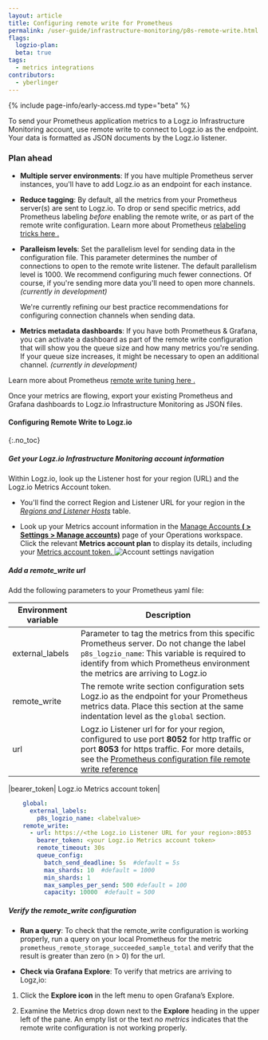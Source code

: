 ```yaml
---
layout: article
title: Configuring remote write for Prometheus 
permalink: /user-guide/infrastructure-monitoring/p8s-remote-write.html
flags:
  logzio-plan:  
  beta: true
tags:
  - metrics integrations
contributors:
  - yberlinger
---
```


{% include page-info/early-access.md type="beta" %}

To send your Prometheus application metrics to a Logz.io Infrastructure Monitoring account, use remote write to connect to Logz.io as the endpoint. Your data is formatted as JSON documents by the Logz.io listener. 

### Plan ahead

* **Multiple server environments**: If you have multiple Prometheus server instances, you'll have to add Logz.io as an endpoint for each instance. 

* **Reduce tagging**: By default, all the metrics from your Prometheus server(s) are sent to Logz.io. To drop or send specific metrics, add Prometheus labeling _before_ enabling the remote write, or as part of the remote write configuration.  Learn more about Prometheus <a href ="https://medium.com/quiq-blog/prometheus-relabeling-tricks-6ae62c56cbda" target="_blank">relabeling tricks here <i class="fas fa-external-link-alt"></i>. </a>

* **Paralleism levels**: Set the parallelism level for sending data in the configuration file. 
    This parameter determines the number of connections to open to the remote write listener.  The default parallelism level is 1000. We recommend configuring much fewer connections. Of course, if you're sending more data you'll need to open more channels. _(currently in development)_
    
    We're currently refining our best practice recommendations for configuring connection channels when sending data.

* **Metrics metadata dashboards**: If you have both Prometheus & Grafana, you can activate a dashboard as part of the remote write configuration that will show you the queue size and how many metrics you're sending. If your queue size increases, it might be necessary to open an additional channel. _(currently in development)_

Learn more about Prometheus  <a href ="https://prometheus.io/docs/practices/remote_write/" target="_blank">remote write tuning here <i class="fas fa-external-link-alt"></i>. </a> 

Once your metrics are flowing, export your existing Prometheus and Grafana dashboards to Logz.io Infrastructure Monitoring as JSON files.  

#### Configuring Remote Write to Logz.io

{:.no_toc}  

<div class="tasklist">

##### Get your Logz.io Infrastructure Monitoring account information
Within Logz.io, look up the Listener host for your region (URL) and the Logz.io Metrics Account token.

+ You'll find the correct Region and Listener URL for your region in the <a href ="{{site.baseurl}}/user-guide/accounts/account-region.html#available-regions" target="_blank">_Regions and Listener Hosts_</a> table. 

+ Look up your Metrics account information in the <a href ="https://app.logz.io/#/dashboard/settings/manage-accounts" target="_blank">Manage Accounts **(<i class="li li-gear"></i> > Settings > Manage accounts)**</a> page of your Operations workspace. Click the relevant **Metrics account plan** to display its details, including your <a href ="/user-guide/accounts/finding-your-metrics-account-token/" target="_blank">Metrics account token. </a> 
![Account settings navigation](https://dytvr9ot2sszz.cloudfront.net/logz-docs/grafana/p8s-account-token00.png)

##### Add a remote_write url
Add the following parameters to your Prometheus yaml file:

| Environment variable | Description |
|---|---|
| external_labels | Parameter to tag the metrics from this specific Prometheus server. Do not change the label `p8s_logzio_name`: This variable is required to identify from which Prometheus environment the metrics are arriving to Logz.io  |
| remote_write | The remote write section configuration sets Logz.io as the endpoint for your Prometheus metrics data. Place this section at the same indentation level as the `global` section. |
|url| Logz.io Listener url for for your region, configured to use port **8052** for http traffic or port **8053** for https traffic. For more details, see the [Prometheus configuration file remote write reference](https://prometheus.io/docs/prometheus/latest/configuration/configuration/#remote_write)|

|bearer_token| Logz.io Metrics account token|


```yaml
    global:
      external_labels:
        p8s_logzio_name: <labelvalue>
    remote_write:
      - url: https://<the Logz.io Listener URL for your region>:8053
        bearer_token: <your Logz.io Metrics account token> 
        remote_timeout: 30s
        queue_config:
          batch_send_deadline: 5s  #default = 5s
          max_shards: 10  #default = 1000
          min_shards: 1
          max_samples_per_send: 500 #default = 100
          capacity: 10000  #default = 500

```

   
##### Verify the remote_write configuration


+ **Run a query**: To check that the remote_write configuration is working properly, run a query on your local Prometheus for the metric `prometheus_remote_storage_succeeded_sample_total` and verify that the result is greater than zero (n > 0) for the url. 

+ **Check via Grafana Explore**: To verify that metrics are arriving to Logz,io: 
1. Click the **Explore icon <i class="far fa-compass"></i>** in the left menu to open Grafana’s Explore. 

1. Examine the Metrics drop down next to the **Explore** heading in the upper left of the pane. 
  An empty list or the text _no metrics_ indicates that the remote write configuration is not working properly. 